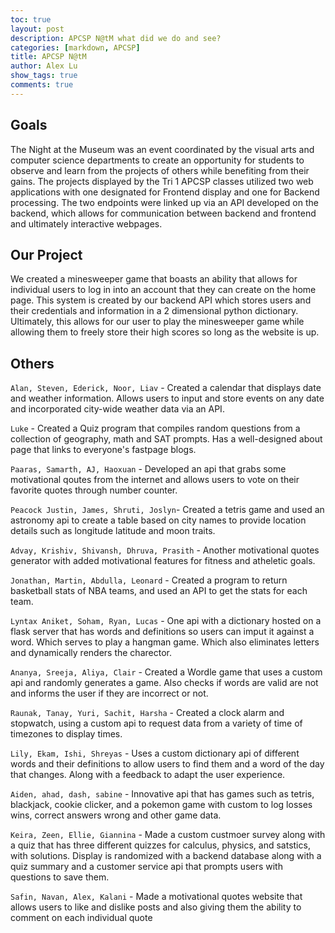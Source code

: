 ```yaml
---
toc: true
layout: post
description: APCSP N@tM what did we do and see?
categories: [markdown, APCSP]
title: APCSP N@tM
author: Alex Lu
show_tags: true
comments: true
---
```


## Goals
The Night at the Museum was an event coordinated by the visual arts and computer science departments to create an opportunity for students to observe and learn from the projects of others while benefiting from their gains. The projects displayed by the Tri 1 APCSP classes utilized two web applications with one designated for Frontend display and one for Backend processing. The two endpoints were linked up via an API developed on the backend, which allows for communication between backend and frontend and ultimately interactive webpages.

## Our Project
We created a minesweeper game that boasts an ability that allows for individual users to log in into an account that they can create on the home page. This system is created by our backend API which stores users and their credentials and information in a 2 dimensional python dictionary. Ultimately, this allows for our user to play the minesweeper game while allowing them to freely store their high scores so long as the website is up.

## Others
`Alan, Steven, Ederick, Noor, Liav` - Created a calendar that displays date and weather information. Allows users to input and store events on any date and incorporated city-wide weather data via an API. 

`Luke` - Created a Quiz program that compiles random questions from a collection of geography, math and SAT prompts. Has a well-designed about page that links to everyone's fastpage blogs.

`Paaras, Samarth, AJ, Haoxuan` - Developed an api that grabs some  motivational qoutes from the internet and allows users to vote on their favorite quotes through number counter. 

`Peacock Justin, James, Shruti, Joslyn`- Created a tetris game and used an astronomy api to create a table based on city names to provide location details such as longitude latitude and moon traits.

`Advay, Krishiv, Shivansh, Dhruva, Prasith` - Another motivational quotes generator with added motivational features for fitness and atheletic goals.

`Jonathan, Martin, Abdulla, Leonard` - Created a program to return basketball stats of NBA teams, and used an API to get the stats for each team.

`Lyntax Aniket, Soham, Ryan, Lucas` - One api with a dictionary hosted on a flask server that has words and definitions so users can imput it against a word. Which serves to play a hangman game. Which also eliminates letters and dynamically renders the charector.

`Ananya, Sreeja, Aliya, Clair` - Created a Wordle game that uses a custom api and randomly generates a game. Also checks if words are valid are not and informs the user if they are incorrect or not.

`Raunak, Tanay, Yuri, Sachit, Harsha` - Created a clock alarm and stopwatch, using a custom api to request data from a variety of time of timezones to display times.

`Lily, Ekam, Ishi, Shreyas` - Uses a custom dictionary api of different words and their definitions to allow users to find them and a word of the day that changes. Along with a feedback to adapt the user experience.

`Aiden, ahad, dash, sabine` - Innovative api that has games such as tetris, blackjack, cookie clicker, and a pokemon game with custom to log losses wins, correct answers wrong and other game data.

`Keira, Zeen, Ellie, Giannina` - Made a custom custmoer survey along with a quiz that has three different quizzes for calculus, physics, and satstics, with solutions. Display is randomized with a backend database along with a quiz summary and a customer service api that prompts users with questions to save them. 

`Safin, Navan, Alex, Kalani` - Made a motivational quotes website that allows users to like and dislike posts and also giving them the ability to comment on each individual quote